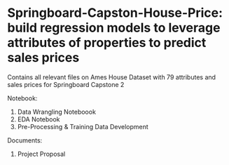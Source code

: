 # Springboard-Capston-House-Price: build regression models to leverage attributes of properties to predict sales prices

Contains all relevant files on Ames House Dataset with 79 attributes and sales prices for Springboard Capstone 2

Notebook: 
  1. Data Wrangling Noteboook
  2. EDA Notebook
  3. Pre-Processing & Training Data Development

Documents:
  1. Project Proposal
